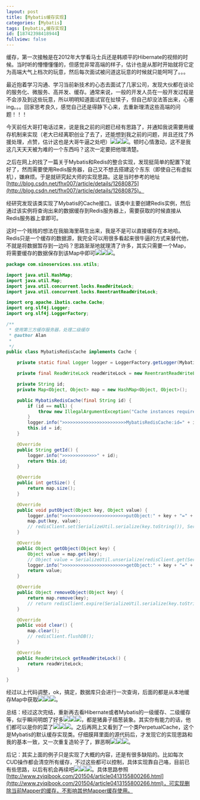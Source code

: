 ```yaml
---
layout: post
title: [Mybatis缓存实现]
categories: [Mybatis]
tags: [mybatis,缓存实现]
id: [18742398418944]
fullview: false
---
```


缓存，第一次接触是在2012年大学看马士兵还是韩顺平的Hibernate的视频的时候。当时听的懵懵懂懂的，但感觉非常高端的样子，估计也是从那时开始就将它定为高端大气上档次的玩意，然后每次面试被问道这玩意的时候就只能呵呵了。。。

最近抱着学习沟通、学习当前新技术的心态去面试了几家公司，发现大伙都在谈论的服务化、微服务、高并发、缓存。通常来说，一般的开发人员在一般开发过程是不会涉及到这些玩意，所以明明知道面试官在扯犊子，但自己却没法答出来，心塞ing。。。回家思考良久，感觉自己还是得静下心来，去重新理清这些高端的问题！！！

今天前任大哥打电话过来，说是我之前的问题已经有思路了，并通知我说需要用缓存机制来实现（老大已经离职创业了去了，还能想到我之前的问题，并且还找了外援处理，点赞，估计这也是大哥牛逼之处吧）![](http://img.baidu.com/hi/jx2/j_0003.gif)![](http://img.baidu.com/hi/jx2/j_0003.gif)![](http://img.baidu.com/hi/jx2/j_0003.gif)。顿时心情激动，这不是我这几天天天被为难的一个东西吗？这次一定要把他理清楚。

之后在网上的找了一篇关于Mybatis和Redis的整合实现，发现挺简单的配置下就好了，然而需要使用Redis服务器，自己又不想去搭建这个东东（即使自己有虚拟机），嫌麻烦。于是就研究起大师的实现思路。这是当时参考的地址[http://blog.csdn.net/fhx007/article/details/12680875](http://blog.csdn.net/fhx007/article/details/12680875)。

经研究发现该类实现了Mybatis的Cache接口。该类中主要创建Redis实例，然后通过该实例将查询出来的数据缓存到Redis服务器上，需要获取的时候直接从Redis服务器上拿即可。

这时一个贱贱的想法在我脑海里萌生出来，我是不是可以直接缓存在本地哈。Redis只是一个缓存的数据源，我完全可以用很多看起来很牛逼的方式来替代他，不就是将数据暂存到一边吗？思路渐渐地就理清了许多，其实只需要一个Map，将需要缓存的数据保存到该Map中即可![](http://img.baidu.com/hi/jx2/j_0028.gif)![](http://img.baidu.com/hi/jx2/j_0028.gif)![](http://img.baidu.com/hi/jx2/j_0028.gif)。

```java
package com.sinoservices.sss.utils;

import java.util.HashMap;
import java.util.Map;
import java.util.concurrent.locks.ReadWriteLock;
import java.util.concurrent.locks.ReentrantReadWriteLock;

import org.apache.ibatis.cache.Cache;
import org.slf4j.Logger;
import org.slf4j.LoggerFactory;

/**
 * 使用第三方缓存服务器，处理二级缓存
 * @author Alan
 *
 */
public class MybatisRedisCache implements Cache {

    private static final Logger logger = LoggerFactory.getLogger(MybatisRedisCache.class);

    private final ReadWriteLock readWriteLock = new ReentrantReadWriteLock();

    private String id;
    private Map<Object, Object> map = new HashMap<Object, Object>();

    public MybatisRedisCache(final String id) {
        if (id == null) {
            throw new IllegalArgumentException("Cache instances require an ID");
        }
        logger.info(">>>>>>>>>>>>>>>>>>>>>>>>MybatisRedisCache:id=" + id);
        this.id = id;
    }

    @Override
    public String getId() {
        logger.info(">>>>>>>>>>>>>" + id);
        return this.id;
    }

    @Override
    public int getSize() {
        return map.size();
    }

    @Override
    public void putObject(Object key, Object value) {
        logger.info(">>>>>>>>>>>>>>>>>>>>>>>>putObject:" + key + "=" + value);
        map.put(key, value);
        // redisClient.set(SerializeUtil.serialize(key.toString()), SerializeUtil.serialize(value));
    }

    @Override
    public Object getObject(Object key) {
        Object value = map.get(key);
        // Object value = SerializeUtil.unserialize(redisClient.get(SerializeUtil.serialize(key.toString())));
        logger.info(">>>>>>>>>>>>>>>>>>>>>>>>getObject:" + key + "=" + value);
        return value;
    }

    @Override
    public Object removeObject(Object key) {
        return map.remove(key);
        // return redisClient.expire(SerializeUtil.serialize(key.toString()), 0);
    }

    @Override
    public void clear() {
        map.clear();
        // redisClient.flushDB();
    }

    @Override
    public ReadWriteLock getReadWriteLock() {
        return readWriteLock;
    }

}
```

经过以上代码调整，ok，搞定，数据库只会进行一次查询，后面的都是从本地缓存Map中获取![](http://img.baidu.com/hi/jx2/j_0038.gif)![](http://img.baidu.com/hi/jx2/j_0038.gif)![](http://img.baidu.com/hi/jx2/j_0038.gif)。

总结：经过这次完结，重新再去看Hibernate或者Mybatis的一级缓存、二级缓存等，似乎瞬间明朗了好多![](http://img.baidu.com/hi/jx2/j_0083.gif)![](http://img.baidu.com/hi/jx2/j_0083.gif)![](http://img.baidu.com/hi/jx2/j_0083.gif)，都是猪鼻子插葱装象。其实你有能力的话，他们都可以是你的菜了![](http://img.baidu.com/hi/jx2/j_0082.gif)![](http://img.baidu.com/hi/jx2/j_0082.gif)![](http://img.baidu.com/hi/jx2/j_0082.gif)。之后再网上又看到了一个类PerpetualCache，这个是Mybatis的默认缓存实现类。仔细膜拜里面的源代码后，才发现它的实现思路和我的基本一致，又一次重复造轮子了，罪恶啊![](http://img.baidu.com/hi/jx2/j_0016.gif)![](http://img.baidu.com/hi/jx2/j_0016.gif)![](http://img.baidu.com/hi/jx2/j_0016.gif)。

后记：其实上面的例子只是实现了大概的内容，还是有很多缺陷的。比如每次CUD操作都会清空所有缓存，不过这些都可以控制，具体实现靠自己咯，目前已有些思路，以后有机会再续吧![](http://img.baidu.com/hi/jx2/j_0019.gif)![](http://img.baidu.com/hi/jx2/j_0019.gif)![](http://img.baidu.com/hi/jx2/j_0019.gif)。具体思路参照[http://www.zyiqibook.com/201504/article0413155800266.html](http://www.zyiqibook.com/201504/article0413155800266.html)，可实现删除当前Mapper的缓存，不影响其他Mapper缓存使用。

